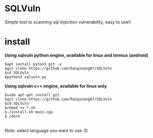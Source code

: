 # SQLVuln

Simple tool to scanning sql injection vulnerability, easy to use!!

# install



**Using sqlvuln python engine, available for linux and termux (android)**
```
$apt install pyton3 git -y
$git clone https://github.com/Ranginang67/SQLVuln
$cd SQLVuln
$python3 sqlvuln.py
```



**Using sqlvuln c++ engine, available for linux only**

```
$sudo apt-get install git
$git clone https://github.com/Ranginang67/SQLVuln
$cd SQLVuln
$chmod +x *.sh
$./install.sh main.cpp
$./dork
```

<br>
Note: select language you want to use :D

